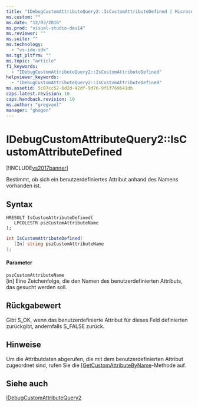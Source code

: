 ```yaml
---
title: "IDebugCustomAttributeQuery2::IsCustomAttributeDefined | Microsoft Docs"
ms.custom: ""
ms.date: "12/03/2016"
ms.prod: "visual-studio-dev14"
ms.reviewer: ""
ms.suite: ""
ms.technology: 
  - "vs-ide-sdk"
ms.tgt_pltfrm: ""
ms.topic: "article"
f1_keywords: 
  - "IDebugCustomAttributeQuery2::IsCustomAttributeDefined"
helpviewer_keywords: 
  - "IDebugCustomAttributeQuery2::IsCustomAttributeDefined"
ms.assetid: 5c07cc52-6d2d-42df-9d76-9f1f769641db
caps.latest.revision: 10
caps.handback.revision: 10
ms.author: "gregvanl"
manager: "ghogen"
---
```

# IDebugCustomAttributeQuery2::IsCustomAttributeDefined
[!INCLUDE[vs2017banner](../../../code-quality/includes/vs2017banner.md)]

Bestimmt, ob sich ein benutzerdefiniertes Attribut anhand des Namens vorhanden ist.  
  
## Syntax  
  
```cpp#  
HRESULT IsCustomAttributeDefined(   
   LPCOLESTR pszCustomAttributeName  
);  
```  
  
```c#  
int IsCustomAttributeDefined(  
   [In] string pszCustomAttributeName  
);  
```  
  
#### Parameter  
 `pszCustomAttributeName`  
 \[in\]  Eine Zeichenfolge, die den Namen des benutzerdefinierten Attributs, das gesucht werden soll.  
  
## Rückgabewert  
 Gibt S\_OK, wenn das benutzerdefinierte Attribut für dieses Feld definierten zurückgibt, andernfalls S\_FALSE zurück.  
  
## Hinweise  
 Um die Attributdaten abgerufen, die mit dem benutzerdefinierten Attribut zugeordnet sind, rufen Sie die [\[GetCustomAttributeByName](../../../extensibility/debugger/reference/idebugcustomattributequery2-getcustomattributebyname.md)\-Methode auf.  
  
## Siehe auch  
 [IDebugCustomAttributeQuery2](../../../extensibility/debugger/reference/idebugcustomattributequery2.md)